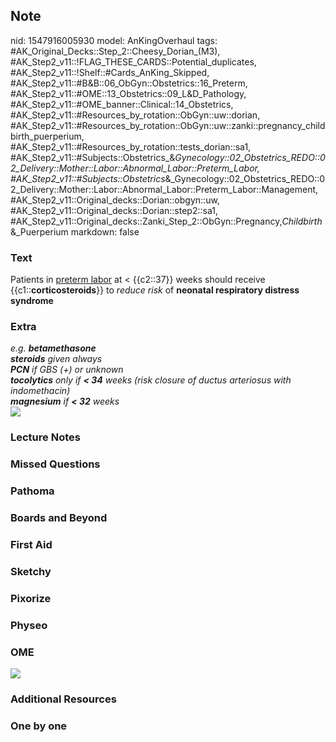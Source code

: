 ## Note
nid: 1547916005930
model: AnKingOverhaul
tags: #AK_Original_Decks::Step_2::Cheesy_Dorian_(M3), #AK_Step2_v11::!FLAG_THESE_CARDS::Potential_duplicates, #AK_Step2_v11::!Shelf::#Cards_AnKing_Skipped, #AK_Step2_v11::#B&B::06_ObGyn::Obstetrics::16_Preterm, #AK_Step2_v11::#OME::13_Obstetrics::09_L&D_Pathology, #AK_Step2_v11::#OME_banner::Clinical::14_Obstetrics, #AK_Step2_v11::#Resources_by_rotation::ObGyn::uw::dorian, #AK_Step2_v11::#Resources_by_rotation::ObGyn::uw::zanki::pregnancy_childbirth_puerperium, #AK_Step2_v11::#Resources_by_rotation::tests_dorian::sa1, #AK_Step2_v11::#Subjects::Obstetrics_&_Gynecology::02_Obstetrics_REDO::02_Delivery::Mother::Labor::Abnormal_Labor::Preterm_Labor, #AK_Step2_v11::#Subjects::Obstetrics_&_Gynecology::02_Obstetrics_REDO::02_Delivery::Mother::Labor::Abnormal_Labor::Preterm_Labor::Management, #AK_Step2_v11::Original_decks::Dorian::obgyn::uw, #AK_Step2_v11::Original_decks::Dorian::step2::sa1, #AK_Step2_v11::Original_decks::Zanki_Step_2::ObGyn::Pregnancy,_Childbirth_&_Puerperium
markdown: false

### Text
Patients in <u>preterm labor</u> at < {{c2::37}} weeks should
receive {{c1::<b>corticosteroids</b>}} to <i>reduce</i> <i>risk</i>
of <b>neonatal respiratory distress syndrome</b>

### Extra
<div>
  <i>e.g.</i> <b style="font-style: italic;">betamethasone</b>
</div>
<div>
  <i><b>steroids</b> given always</i>
</div>
<div>
  <i><b>PCN</b> if GBS (+) or unknown</i>
</div>
<div>
  <i><b>tocolytics</b> only if <b>< 34</b> weeks (risk closure
  of ductus arteriosus with indomethacin)</i>
</div>
<div style="display: inline !important;">
  <div style="display: inline !important;"></div>
</div><i><b>magnesium</b> if <b>< 32</b> weeks</i>
<div>
  <div>
    <i><img src="ptl.png"></i>
  </div>
</div>

### Lecture Notes


### Missed Questions


### Pathoma


### Boards and Beyond


### First Aid


### Sketchy


### Pixorize


### Physeo


### OME
<div class="ome-widget">
  <a href=
  "https://onlinemeded.org/spa/obstetrics?ref=anki"><img src=
  "_OME_AnkiFlashcards_Topic_6.png"></a>
</div>

### Additional Resources


### One by one

